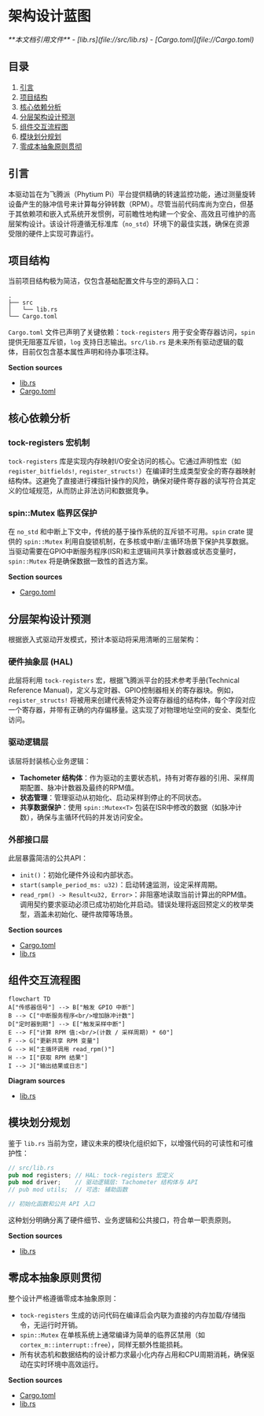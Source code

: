# 架构设计蓝图

<cite>
**本文档引用文件**
- [lib.rs](file://src/lib.rs)
- [Cargo.toml](file://Cargo.toml)
</cite>

## 目录
1. [引言](#引言)
2. [项目结构](#项目结构)
3. [核心依赖分析](#核心依赖分析)
4. [分层架构设计预测](#分层架构设计预测)
5. [组件交互流程图](#组件交互流程图)
6. [模块划分规划](#模块划分规划)
7. [零成本抽象原则贯彻](#零成本抽象原则贯彻)

## 引言

本驱动旨在为飞腾派（Phytium Pi）平台提供精确的转速监控功能，通过测量旋转设备产生的脉冲信号来计算每分钟转数（RPM）。尽管当前代码库尚为空白，但基于其依赖项和嵌入式系统开发惯例，可前瞻性地构建一个安全、高效且可维护的高层架构设计。该设计将遵循无标准库（`no_std`）环境下的最佳实践，确保在资源受限的硬件上实现可靠运行。

## 项目结构

当前项目结构极为简洁，仅包含基础配置文件与空的源码入口：

```
.
├── src
│   └── lib.rs
└── Cargo.toml
```

`Cargo.toml` 文件已声明了关键依赖：`tock-registers` 用于安全寄存器访问，`spin` 提供无阻塞互斥锁，`log` 支持日志输出。`src/lib.rs` 是未来所有驱动逻辑的载体，目前仅包含基本属性声明和待办事项注释。

**Section sources**
- [lib.rs](file://src/lib.rs#L1-L4)
- [Cargo.toml](file://Cargo.toml#L1-L15)

## 核心依赖分析

### tock-registers 宏机制
`tock-registers` 库是实现内存映射I/O安全访问的核心。它通过声明性宏（如 `register_bitfields!`, `register_structs!`）在编译时生成类型安全的寄存器映射结构体。这避免了直接进行裸指针操作的风险，确保对硬件寄存器的读写符合其定义的位域规范，从而防止非法访问和数据竞争。

### spin::Mutex 临界区保护
在 `no_std` 和中断上下文中，传统的基于操作系统的互斥锁不可用。`spin` crate 提供的 `spin::Mutex` 利用自旋锁机制，在多核或中断/主循环场景下保护共享数据。当驱动需要在GPIO中断服务程序(ISR)和主逻辑间共享计数器或状态变量时，`spin::Mutex` 将是确保数据一致性的首选方案。

**Section sources**
- [Cargo.toml](file://Cargo.toml#L10-L14)

## 分层架构设计预测

根据嵌入式驱动开发模式，预计本驱动将采用清晰的三层架构：

### 硬件抽象层 (HAL)
此层将利用 `tock-registers` 宏，根据飞腾派平台的技术参考手册(Technical Reference Manual)，定义与定时器、GPIO控制器相关的寄存器块。例如，`register_structs!` 将被用来创建代表特定外设寄存器组的结构体，每个字段对应一个寄存器，并带有正确的内存偏移量。这实现了对物理地址空间的安全、类型化访问。

### 驱动逻辑层
该层将封装核心业务逻辑：
- **Tachometer 结构体**：作为驱动的主要状态机，持有对寄存器的引用、采样周期配置、脉冲计数器及最终的RPM值。
- **状态管理**：管理驱动从初始化、启动采样到停止的不同状态。
- **共享数据保护**：使用 `spin::Mutex<T>` 包装在ISR中修改的数据（如脉冲计数），确保与主循环代码的并发访问安全。

### 外部接口层
此层暴露简洁的公共API：
- `init()`：初始化硬件外设和内部状态。
- `start(sample_period_ms: u32)`：启动转速监测，设定采样周期。
- `read_rpm() -> Result<u32, Error>`：非阻塞地读取当前计算出的RPM值。调用契约要求驱动必须已成功初始化并启动。错误处理将返回预定义的枚举类型，涵盖未初始化、硬件故障等场景。

**Section sources**
- [Cargo.toml](file://Cargo.toml#L10-L11)
- [lib.rs](file://src/lib.rs#L1-L4)

## 组件交互流程图

```mermaid
flowchart TD
A["传感器信号"] --> B["触发 GPIO 中断"]
B --> C["中断服务程序<br/>增加脉冲计数"]
D["定时器到期"] --> E["触发采样中断"]
E --> F["计算 RPM 值:<br/>(计数 / 采样周期) * 60"]
F --> G["更新共享 RPM 变量"]
G --> H["主循环调用 read_rpm()"]
H --> I["获取 RPM 结果"]
I --> J["输出结果或日志"]
```

**Diagram sources**
- [lib.rs](file://src/lib.rs#L1-L4)

## 模块划分规划

鉴于 `lib.rs` 当前为空，建议未来的模块化组织如下，以增强代码的可读性和可维护性：

```rust
// src/lib.rs
pub mod registers; // HAL: tock-registers 宏定义
pub mod driver;    // 驱动逻辑层: Tachometer 结构体与 API
// pub mod utils;  // 可选: 辅助函数

// 初始化函数和公共 API 入口
```

这种划分明确分离了硬件细节、业务逻辑和公共接口，符合单一职责原则。

**Section sources**
- [lib.rs](file://src/lib.rs#L1-L4)

## 零成本抽象原则贯彻

整个设计严格遵循零成本抽象原则：
- `tock-registers` 生成的访问代码在编译后会内联为直接的内存加载/存储指令，无运行时开销。
- `spin::Mutex` 在单核系统上通常编译为简单的临界区禁用（如 `cortex_m::interrupt::free`），同样无额外性能损耗。
- 所有状态机和数据结构的设计都力求最小化内存占用和CPU周期消耗，确保驱动在实时环境中高效运行。

**Section sources**
- [Cargo.toml](file://Cargo.toml#L10-L14)
- [lib.rs](file://src/lib.rs#L1-L4)